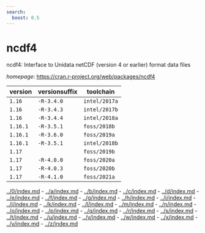 ```yaml
---
search:
  boost: 0.5
---
```

# ncdf4

ncdf4: Interface to Unidata netCDF (version 4 or earlier) format data files

*homepage*: <https://cran.r-project.org/web/packages/ncdf4>

version | versionsuffix | toolchain
--------|---------------|----------
``1.16`` | ``-R-3.4.0`` | ``intel/2017a``
``1.16`` | ``-R-3.4.3`` | ``intel/2017b``
``1.16`` | ``-R-3.4.4`` | ``intel/2018a``
``1.16.1`` | ``-R-3.5.1`` | ``foss/2018b``
``1.16.1`` | ``-R-3.6.0`` | ``foss/2019a``
``1.16.1`` | ``-R-3.5.1`` | ``intel/2018b``
``1.17`` |  | ``foss/2019b``
``1.17`` | ``-R-4.0.0`` | ``foss/2020a``
``1.17`` | ``-R-4.0.3`` | ``foss/2020b``
``1.17`` | ``-R-4.1.0`` | ``foss/2021a``

[../0/index.md](0) - [../a/index.md](a) - [../b/index.md](b) - [../c/index.md](c) - [../d/index.md](d) - [../e/index.md](e) - [../f/index.md](f) - [../g/index.md](g) - [../h/index.md](h) - [../i/index.md](i) - [../j/index.md](j) - [../k/index.md](k) - [../l/index.md](l) - [../m/index.md](m) - [../n/index.md](n) - [../o/index.md](o) - [../p/index.md](p) - [../q/index.md](q) - [../r/index.md](r) - [../s/index.md](s) - [../t/index.md](t) - [../u/index.md](u) - [../v/index.md](v) - [../w/index.md](w) - [../x/index.md](x) - [../y/index.md](y) - [../z/index.md](z)

